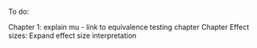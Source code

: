 To do: 

Chapter 1: explain mu - link to equivalence testing chapter
Chapter Effect sizes: Expand effect size interpretation
